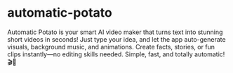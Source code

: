 # automatic-potato
Automatic Potato is your smart AI video maker that turns text into stunning short videos in seconds! Just type your idea, and let the app auto-generate visuals, background music, and animations. Create facts, stories, or fun clips instantly—no editing skills needed. Simple, fast, and totally automatic! 🎬🥔
